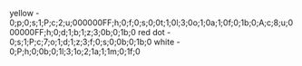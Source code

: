 yellow - 0;p;0;s;1;P;c;2;u;000000FF;h;0;f;0;s;0;0t;1;0l;3;0o;1;0a;1;0f;0;1b;0;A;c;8;u;000000FF;h;0;d;1;b;1;z;3;0b;0;1b;0
red dot - 0;s;1;P;c;7;o;1;d;1;z;3;f;0;s;0;0b;0;1b;0
white - 0;P;h;0;0b;0;1l;3;1o;2;1a;1;1m;0;1f;0
